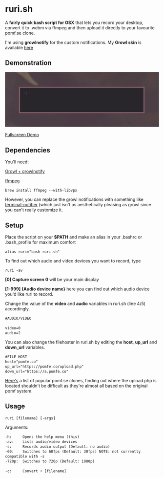 
# ruri.sh

A **fairly quick bash script for OSX** that lets you record your desktop, convert it to .webm via ffmpeg and then upload it directly to your favourite pomf.se clone.

I'm using **growlnotify** for the custom notifications. My **Growl skin** is available [here](https://github.com/grassii/ruri.sh/tree/master/misc/kuroneko.growlStyle/Contents)

## Demonstration

![](images/demo.gif)

[Fullscreen Demo](https://a.pomfe.co/yiyuvla.webm)

## Dependencies

You'll need:

[Growl + growlnotify](http://growl.info/)

[ffmpeg](https://www.ffmpeg.org)
```
brew install ffmpeg --with-libvpx
```

However, you can replace the growl notifications with something like [terminal-notifier](https://github.com/julienXX/terminal-notifier) (which just isn't as aesthetically pleasing as growl since you can't really customize it.

## Setup

Place the script on your **$PATH** and make an alias in your .bashrc or .bash_profile for maximum comfort

```
alias ruri="bash ruri.sh"
```
To find out which audio and video devices you want to record, type
```
ruri -av
```
**[0] Capture screen 0** will be your main display

**[1-999] {Audio device name}** here you can find out which audio device you'd like ruri to record.

Change the value of the **video** and **audio** variables in ruri.sh (line 4/5) accordingly.
```
#AUDIO/VIDEO

video=0
audio=2
```
You can also change the filehoster in ruri.sh by editing the **host**, **up_url** and **down_url** variables.
```
#FILE HOST
host="pomfe.co"
up_url="https://pomfe.co/upload.php"
down_url="https://a.pomfe.co"
```
[Here's](https://github.com/tsudoko/long-live-pomf/blob/master/long-live-pomf.md) a list of popular pomf.se clones, finding out where the upload.php is located shouldn't be difficult as they're almost all based on the original pomf system.

## Usage

```
ruri [filename] [-args]
```

Arguments:
```
-h:     Opens the help menu (this)
-av:    Lists audio/video devices
-s:     Records audio output (Default: no audio)
-60:    Switches to 60fps (Default: 30fps) NOTE: not currently compatible with -s
-720p:  Switches to 720p (Default: 1080p)

-c:     Convert + [filename]
```

